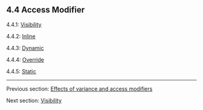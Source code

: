 ## 4.4 Access Modifier

4.4.1: [Visibility](class-field-visibility.md)

4.4.2: [Inline](class-field-inline.md)

4.4.3: [Dynamic](class-field-dynamic.md)

4.4.4: [Override](class-field-override.md)

4.4.5: [Static](class-field-static.md)

---

Previous section: [Effects of variance and access modifiers](class-field-override-effects.md)

Next section: [Visibility](class-field-visibility.md)